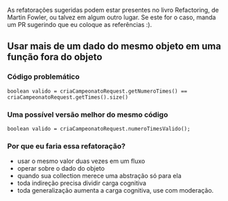 As refatorações sugeridas podem estar presentes no livro Refactoring, de Martin Fowler, ou talvez em algum outro lugar. Se este for o caso, manda um PR sugerindo que eu coloque as referências :). 



## Usar mais de um dado do mesmo objeto em uma função fora do objeto

### Código problemático

```
boolean valido = criaCampeonatoRequest.getNumeroTimes() == criaCampeonatoRequest.getTimes().size()
```

### Uma possível versão melhor do mesmo código

```
boolean valido = criaCampeonatoRequest.numeroTimesValido();
```

### Por que eu faria essa refatoração?


* usar o mesmo valor duas vezes em um fluxo
* operar sobre o dado do objeto
* quando sua collection merece uma abstração só para ela
* toda indireção precisa dividir carga cognitiva
* toda generalização aumenta a carga cognitiva, use com moderação. 
